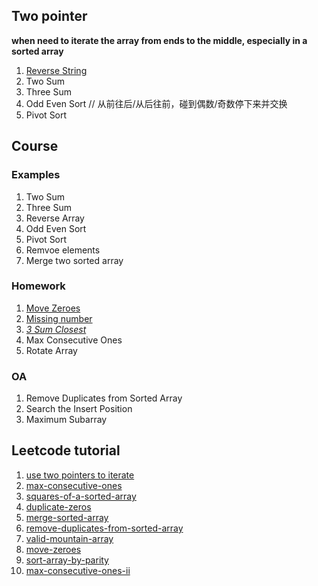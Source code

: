 ## Two pointer
**when need to iterate the array from ends to the middle, especially in a sorted array**
1. [Reverse String](https://leetcode.com/problems/reverse-string/ )
2. Two Sum
3. Three Sum
4. Odd Even Sort // 从前往后/从后往前，碰到偶数/奇数停下来并交换
5. Pivot Sort

## Course
### Examples
1. Two Sum
2. Three Sum
3. Reverse Array
4. Odd Even Sort
5. Pivot Sort
6. Remvoe elements
7. Merge two sorted array

### Homework
1. [Move Zeroes](https://leetcode.com/problems/move-zeroes/)
2. [Missing number](https://leetcode.com/problems/missing-number/)
3. *[3 Sum Closest](https://leetcode.com/problems/3sum-closest/)*
4. Max Consecutive Ones
5. Rotate Array

### OA
1. Remove Duplicates from Sorted Array
2. Search the Insert Position
3. Maximum Subarray

## Leetcode tutorial
1. [use two pointers to iterate](https://leetcode.com/problems/remove-element/ )
2. [max-consecutive-ones](https://leetcode.com/problems/max-consecutive-ones/ )
3. [squares-of-a-sorted-array](https://leetcode.com/problems/squares-of-a-sorted-array/ )
4. [duplicate-zeros](https://leetcode.com/problems/duplicate-zeros/ )
5. [merge-sorted-array](https://leetcode.com/problems/merge-sorted-array/) 
6. [remove-duplicates-from-sorted-array](https://leetcode.com/problems/remove-duplicates-from-sorted-array/)
7. [valid-mountain-array](https://leetcode.com/problems/valid-mountain-array/ )
8. [move-zeroes](https://leetcode.com/problems/move-zeroes/) 
9. [sort-array-by-parity](https://leetcode.com/problems/sort-array-by-parity/)
10. [max-consecutive-ones-ii](https://leetcode.com/problems/max-consecutive-ones-ii/ )
